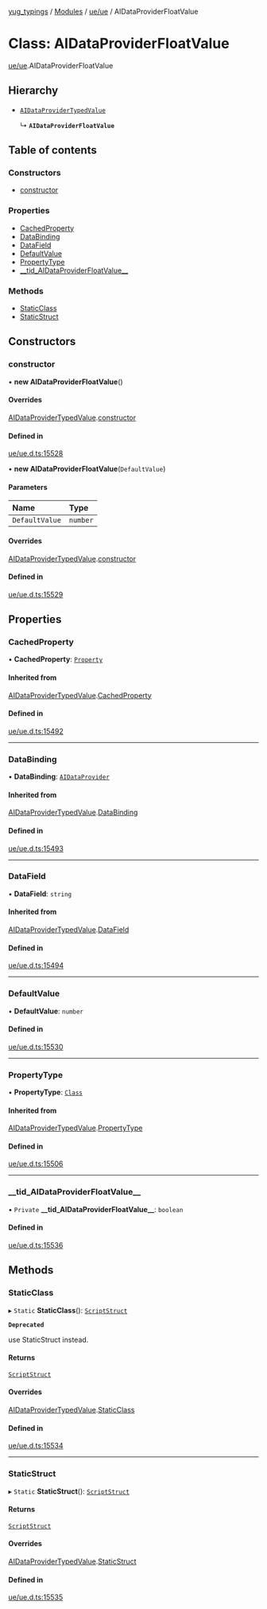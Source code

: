[yug_typings](../README.md) / [Modules](../modules.md) / [ue/ue](../modules/ue_ue.md) / AIDataProviderFloatValue

# Class: AIDataProviderFloatValue

[ue/ue](../modules/ue_ue.md).AIDataProviderFloatValue

## Hierarchy

- [`AIDataProviderTypedValue`](ue_ue.AIDataProviderTypedValue.md)

  ↳ **`AIDataProviderFloatValue`**

## Table of contents

### Constructors

- [constructor](ue_ue.AIDataProviderFloatValue.md#constructor)

### Properties

- [CachedProperty](ue_ue.AIDataProviderFloatValue.md#cachedproperty)
- [DataBinding](ue_ue.AIDataProviderFloatValue.md#databinding)
- [DataField](ue_ue.AIDataProviderFloatValue.md#datafield)
- [DefaultValue](ue_ue.AIDataProviderFloatValue.md#defaultvalue)
- [PropertyType](ue_ue.AIDataProviderFloatValue.md#propertytype)
- [\_\_tid\_AIDataProviderFloatValue\_\_](ue_ue.AIDataProviderFloatValue.md#__tid_aidataproviderfloatvalue__)

### Methods

- [StaticClass](ue_ue.AIDataProviderFloatValue.md#staticclass)
- [StaticStruct](ue_ue.AIDataProviderFloatValue.md#staticstruct)

## Constructors

### constructor

• **new AIDataProviderFloatValue**()

#### Overrides

[AIDataProviderTypedValue](ue_ue.AIDataProviderTypedValue.md).[constructor](ue_ue.AIDataProviderTypedValue.md#constructor)

#### Defined in

[ue/ue.d.ts:15528](https://github.com/YugMetaverse/yug_typings/blob/25cad34/ue/ue.d.ts#L15528)

• **new AIDataProviderFloatValue**(`DefaultValue`)

#### Parameters

| Name | Type |
| :------ | :------ |
| `DefaultValue` | `number` |

#### Overrides

[AIDataProviderTypedValue](ue_ue.AIDataProviderTypedValue.md).[constructor](ue_ue.AIDataProviderTypedValue.md#constructor)

#### Defined in

[ue/ue.d.ts:15529](https://github.com/YugMetaverse/yug_typings/blob/25cad34/ue/ue.d.ts#L15529)

## Properties

### CachedProperty

• **CachedProperty**: [`Property`](ue_ue.Property.md)

#### Inherited from

[AIDataProviderTypedValue](ue_ue.AIDataProviderTypedValue.md).[CachedProperty](ue_ue.AIDataProviderTypedValue.md#cachedproperty)

#### Defined in

[ue/ue.d.ts:15492](https://github.com/YugMetaverse/yug_typings/blob/25cad34/ue/ue.d.ts#L15492)

___

### DataBinding

• **DataBinding**: [`AIDataProvider`](ue_ue.AIDataProvider.md)

#### Inherited from

[AIDataProviderTypedValue](ue_ue.AIDataProviderTypedValue.md).[DataBinding](ue_ue.AIDataProviderTypedValue.md#databinding)

#### Defined in

[ue/ue.d.ts:15493](https://github.com/YugMetaverse/yug_typings/blob/25cad34/ue/ue.d.ts#L15493)

___

### DataField

• **DataField**: `string`

#### Inherited from

[AIDataProviderTypedValue](ue_ue.AIDataProviderTypedValue.md).[DataField](ue_ue.AIDataProviderTypedValue.md#datafield)

#### Defined in

[ue/ue.d.ts:15494](https://github.com/YugMetaverse/yug_typings/blob/25cad34/ue/ue.d.ts#L15494)

___

### DefaultValue

• **DefaultValue**: `number`

#### Defined in

[ue/ue.d.ts:15530](https://github.com/YugMetaverse/yug_typings/blob/25cad34/ue/ue.d.ts#L15530)

___

### PropertyType

• **PropertyType**: [`Class`](ue_ue.Class.md)

#### Inherited from

[AIDataProviderTypedValue](ue_ue.AIDataProviderTypedValue.md).[PropertyType](ue_ue.AIDataProviderTypedValue.md#propertytype)

#### Defined in

[ue/ue.d.ts:15506](https://github.com/YugMetaverse/yug_typings/blob/25cad34/ue/ue.d.ts#L15506)

___

### \_\_tid\_AIDataProviderFloatValue\_\_

• `Private` **\_\_tid\_AIDataProviderFloatValue\_\_**: `boolean`

#### Defined in

[ue/ue.d.ts:15536](https://github.com/YugMetaverse/yug_typings/blob/25cad34/ue/ue.d.ts#L15536)

## Methods

### StaticClass

▸ `Static` **StaticClass**(): [`ScriptStruct`](ue_ue.ScriptStruct.md)

**`Deprecated`**

use StaticStruct instead.

#### Returns

[`ScriptStruct`](ue_ue.ScriptStruct.md)

#### Overrides

[AIDataProviderTypedValue](ue_ue.AIDataProviderTypedValue.md).[StaticClass](ue_ue.AIDataProviderTypedValue.md#staticclass)

#### Defined in

[ue/ue.d.ts:15534](https://github.com/YugMetaverse/yug_typings/blob/25cad34/ue/ue.d.ts#L15534)

___

### StaticStruct

▸ `Static` **StaticStruct**(): [`ScriptStruct`](ue_ue.ScriptStruct.md)

#### Returns

[`ScriptStruct`](ue_ue.ScriptStruct.md)

#### Overrides

[AIDataProviderTypedValue](ue_ue.AIDataProviderTypedValue.md).[StaticStruct](ue_ue.AIDataProviderTypedValue.md#staticstruct)

#### Defined in

[ue/ue.d.ts:15535](https://github.com/YugMetaverse/yug_typings/blob/25cad34/ue/ue.d.ts#L15535)
